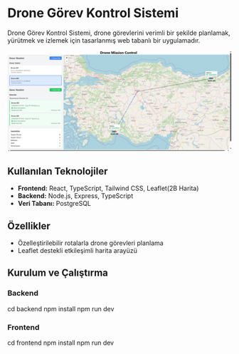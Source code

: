 # Drone Görev Kontrol Sistemi

Drone Görev Kontrol Sistemi, drone görevlerini verimli bir şekilde planlamak, yürütmek ve izlemek için tasarlanmış web tabanlı bir uygulamadır.

![Proje Arayüzü](./images/interface.png)


## Kullanılan Teknolojiler

- **Frontend:** React, TypeScript, Tailwind CSS, Leaflet(2B Harita)  
- **Backend:** Node.js, Express, TypeScript  
- **Veri Tabanı:** PostgreSQL  

## Özellikler

- Özelleştirilebilir rotalarla drone görevleri planlama 
- Leaflet destekli etkileşimli harita arayüzü 

## Kurulum ve Çalıştırma

### Backend
cd backend
npm install
npm run dev

### Frontend
cd frontend
npm install
npm run dev
